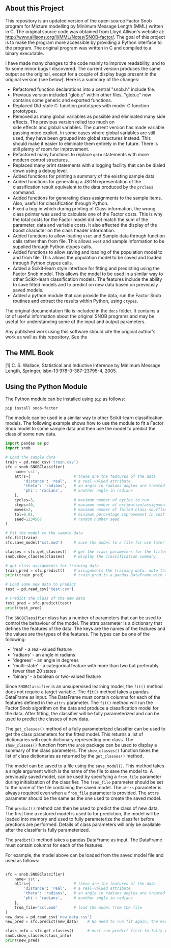 
About this Project
------------------
This repository is an updated version of the open-source Factor Snob program for Mixture modelling by Minimum Message
Length (MML) written in C.  The original source code was obtained from Lloyd Allison's website at:
http://www.allisons.org/ll/MML/Notes/SNOB-factor/. The goal of this project is to make the program more accessible by 
providing a Python interface to the program. The original program was written in C and compiled to a binary executable.

I have made many changes to the code mainly to improve readability, and to fix some minor bugs I discovered. The current
version produces the same output as the original, except for a couple of display bugs present in the
original version (see below). Here is a summary of the changes:  

* Refactored function declarations into a central "snob.h" include file.
* Previous version included "glob.c" within other files. "glob.c" now contains some generic and exported functions.
* Replaced Old-style C-function prototypes with moder C function prototypes.
* Removed as many global variables as possible and eliminated many side effects. The previous version relied too much on  
  side effects and global variables. The current version has made variable passing more explicit. In some cases where 
  global variables are still used, they have been grouped into global structures instead. This should make it easier to
  eliminate them entirely in the future. There is still plenty of room for improvement.
* Refactored many functions to replace `goto` statements with more modern control structures.
* Replaced many print statements with a logging facility that can be dialed down using a debug level.
* Added functions for printing a summary of the existing sample data
* Added functions for generating a JSON representation of the classification result equivalent to the data produced by 
  the `prclass` command.
* Added functions for generating class assignments to the sample items. Also, useful for classification through Python.
* Fixed a bug in which during printing of Class information, the wrong class pointer was used to calculate one of the
  Factor costs. This is why the total costs for the Factor model did not match the sum of the parameter, data and 
  variable costs. It also affected the display of the boost character on the class header information.
* Added functions to allow loading `vset` and Sample data through function calls rather than from file. This allows 
  `vset` and sample information to be supplied through Python ctypes calls. 
* Added functions to allow saving and loading of the population model to and from file. This allows the population model
  to be saved and loaded through Python ctypes calls.
* Added a Scikit-learn style interface for fitting and predicting using the Factor Snob model. This allows the model to
  be used in a similar way to other Scikit-learn classification models. The features include the ability to save fitted
  models and to predict on new data based on previously saved models.
* Added a python module that can provide the data, run the Factor Snob routines and extract the results within Python, 
  using `ctypes`.

The original documentation file is included in the `docs` folder. It contains a lot of useful information about the 
original SNOB programs and may be useful for understanding some of the input and output parameters.

Any published work using this software should cite the original author's work as well as this repository. See the

The MML Book
------------
[1] C. S. Wallace,
    Statistical and Inductive Inference by Minimum Message Length,
    Springer, isbn-13:978-0-387-23795-4, 2005.

Using the Python Module
-----------------------

The Python module can be installed using `pip` as follows:

    pip install snob-factor

The module can be used in a similar way to other Scikit-learn classification models. The following example shows how to
use the module to fit a Factor Snob model to some sample data and then use the model to predict the class of some new
data.

```python
import pandas as pd
import snob

# Load the sample data
train = pd.read_csv('train.csv')  
sfc = snob.SNOBClassifier(
    name='sst',
    attrs={                   # these are the features of the data
        'distance': 'real',   # a real-valued attribute
        'theta': 'radians',   # an angle in radians angles are treated specially
        'phi': 'radians',     # another angle in radians 
    },
    cycles=3,                 # maximum number of cycles to run
    steps=40,                 # maximum number of estimation/assignment steps to run
    moves=2,                  # maximum number of failed class shuffles before giving up each cycle
    tol=0.01,                 # minimum percentage improvement in cost to indicate convergence
    seed=1234567              # random number seed
)

# Fit the model to the sample data
sfc.fit(train)
sfc.save_model('sst.mod')     # save the model to a file for use later

classes = sfc.get_classes()   # get the class parameters for the fitted model
snob.show_classes(classes)    # display the classification summary

# get class assignments for training data
train_pred = sfc.predict()    # assignments the training data, note that predict is called without arguments
print(train_pred)             # train_pred is a pandas DataFrame with the class assignments

# Load some new data to predict
test = pd.read_csv('test.csv')

# Predict the class of the new data
test_pred = sfc.predict(test)
print(test_pred)

```

The `SNOBClassifier` class has a number of parameters that can be used to control the behaviour of the model. The
attrs parameter is a dictionary that defines the features of the data. The keys are the names of the features and the
values are the types of the features. The types can be one of the following:

* 'real' - a real-valued feature
* 'radians' - an angle in radians
* 'degrees' - an angle in degrees
* 'multi-state' - a categorical feature with more than two but preferably fewer than 20 states
* 'binary' - a boolean or two-valued feature

Since `SNOBClassifier` is an unsupervised learning model, the `fit()` method does not require a target variable. The
`fit()` method takes a pandas DataFrame as input. The DataFrame must contain columns for each of the features defined in
the `attrs` parameter. The `fit()` method will run the Factor Snob algorithm on the data and produce a classification 
model for the data.  After fitting, the classifier will be fully parameterized and can be used to predict the classes of
new data. 

The `get_classes()` method of a fully parameterized classifier can be used to get the class parameters for the fitted
model. This returns a list of dictionaries with each dictionary representing one class. The `show_classes()` function from
the `snob` package can be used to display a summary of the class parameters. The `show_classes()` function takes the list
of class dictionaries as returned by the `get_classes()` method.

The model can be saved to a file using the `save_model()`. This method takes a single argument which is the name of the
file to save the model to. A previously saved model, can be used by specifying a `from_file` parameter during
initialization of the classifier. The `from_file` parameter should be set to the name of the file containing the saved
model. The `attrs` parameter is always required even when a `from_file` parameter is provided. The `attrs` parameter
should be the same as the one used to create the saved model.

The `predict()` method can then be used to predict the class of new data. The first time a restored model is used to 
for prediction, the model will be loaded into memory and used to fully parameterize the classifer before prections
are performed. Details of class parameters will only be available after the classifer is fully parameterized. 

The `predict()` method takes a pandas DataFrame as input. The DataFrame must contain columns for each of the features.

For example, the model above can be loaded from the saved model file and used as follows:

```python

sfc = snob.SNOBClassifier(
    name='sst',
    attrs={                   # these are the features of the data
        'distance': 'real',   # a real-valued attribute
        'theta': 'radians',   # an angle in radians angles are treated specially
        'phi': 'radians',     # another angle in radians 
    },
    from_file='sst.mod'       # load the model from the file
)
new_data = pd.read_csv('new_data.csv')
new_pred = sfc.predict(new_data)    # No need to run fit again, the model will be loaded from the file

class_info = sfc.get_classes()      # must run predict first to fully parameterize the model
snob.show_classes(class_info)
print(new_pred)

```

